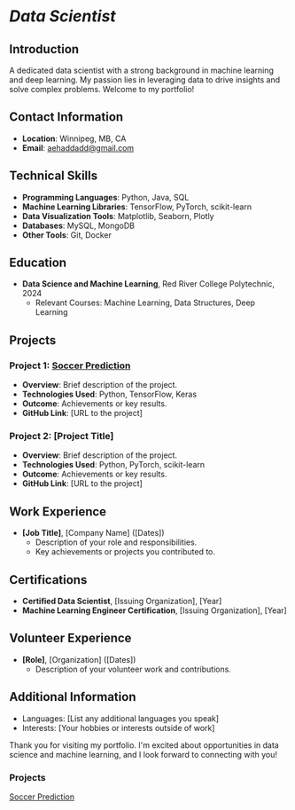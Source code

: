 # *Data Scientist*




## Introduction

A dedicated data scientist with a strong background in machine learning and deep learning. My passion lies in leveraging data to drive insights and solve complex problems. Welcome to my portfolio!

## Contact Information

- **Location**: Winnipeg, MB, CA
- **Email**: aehaddadd@gmail.com

## Technical Skills

- **Programming Languages**: Python, Java, SQL
- **Machine Learning Libraries**: TensorFlow, PyTorch, scikit-learn
- **Data Visualization Tools**: Matplotlib, Seaborn, Plotly
- **Databases**: MySQL, MongoDB
- **Other Tools**: Git, Docker

## Education

- **Data Science and Machine Learning**, Red River College Polytechnic, 2024
  - Relevant Courses: Machine Learning, Data Structures, Deep Learning

## Projects

### Project 1: [Soccer Prediction](https://github.com/haddad142/soccer_prediction)
- **Overview**: Brief description of the project.
- **Technologies Used**: Python, TensorFlow, Keras
- **Outcome**: Achievements or key results.
- **GitHub Link**: [URL to the project]

### Project 2: [Project Title]
- **Overview**: Brief description of the project.
- **Technologies Used**: Python, PyTorch, scikit-learn
- **Outcome**: Achievements or key results.
- **GitHub Link**: [URL to the project]

## Work Experience

- **[Job Title]**, [Company Name] ([Dates])
  - Description of your role and responsibilities.
  - Key achievements or projects you contributed to.

## Certifications

- **Certified Data Scientist**, [Issuing Organization], [Year]
- **Machine Learning Engineer Certification**, [Issuing Organization], [Year]

## Volunteer Experience

- **[Role]**, [Organization] ([Dates])
  - Description of your volunteer work and contributions.

## Additional Information

- Languages: [List any additional languages you speak]
- Interests: [Your hobbies or interests outside of work]

Thank you for visiting my portfolio. I'm excited about opportunities in data science and machine learning, and I look forward to connecting with you!






















### Projects
[Soccer Prediction](https://github.com/haddad142/soccer_prediction)
